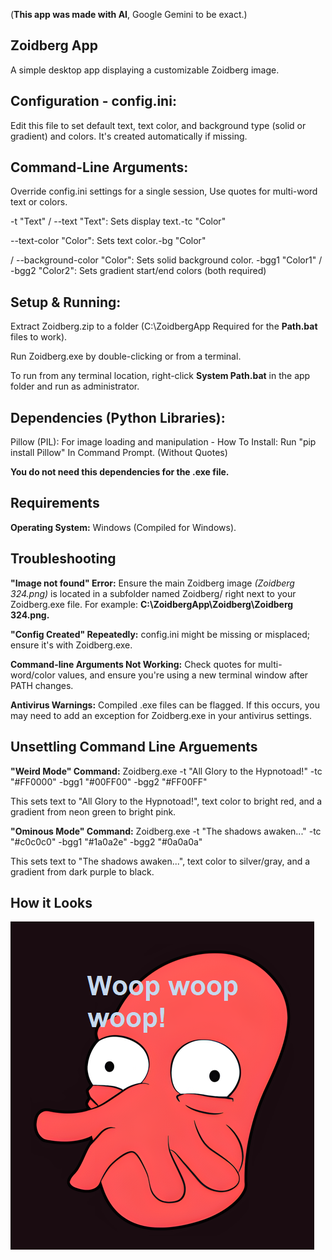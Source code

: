 ­(**This app was made with AI**, Google Gemini to be exact.)

## Zoidberg App
A simple desktop app displaying a customizable Zoidberg image. 

## Configuration - config.ini: 
 Edit this file to set default text, text color, and background type (solid or gradient) and colors. It's created automatically if missing. 

## Command-Line Arguments: 
Override config.ini settings for a single session, Use quotes for multi-word text or colors.


-t "Text" / --text "Text": Sets display text.-tc "Color"

 --text-color "Color": Sets text color.-bg "Color"

 / --background-color "Color": Sets solid background color. -bgg1 "Color1" / -bgg2 "Color2": Sets gradient start/end colors (both required)


## Setup & Running:
Extract Zoidberg.zip to a folder (C:\ZoidbergApp Required for the **Path.bat** files to work).

Run Zoidberg.exe by double-clicking or from a terminal.

To run from any terminal location, right-click **System Path.bat** in the app folder and run as administrator.

## Dependencies (Python Libraries):

Pillow (PIL): For image loading and manipulation - How To Install: Run "pip install Pillow" In Command Prompt. (Without Quotes)

**You do not need this dependencies for the .exe file.**


## Requirements

**Operating System:** Windows (Compiled for Windows).

## Troubleshooting

**"Image not found" Error:** Ensure the main Zoidberg image *(Zoidberg 324.png)* is located in a subfolder named Zoidberg/ right next to your Zoidberg.exe file.
For example: **C:\ZoidbergApp\Zoidberg\Zoidberg 324.png.**

**"Config Created" Repeatedly:** config.ini might be missing or misplaced; ensure it's with Zoidberg.exe.

**Command-line Arguments Not Working:** Check quotes for multi-word/color values, and ensure you're using a new terminal window after PATH changes.

**Antivirus Warnings:** Compiled .exe files can be flagged. If this occurs, you may need to add an exception for Zoidberg.exe in your antivirus settings.


## Unsettling Command Line Arguements

**"Weird Mode" Command:** 
Zoidberg.exe -t "All Glory to the Hypnotoad!" -tc "#FF0000" -bgg1 "#00FF00" -bgg2 "#FF00FF"

This sets text to "All Glory to the Hypnotoad!", text color to bright red, and a gradient from neon green to bright pink.

**"Ominous Mode" Command:**
Zoidberg.exe -t "The shadows awaken..." -tc "#c0c0c0" -bgg1 "#1a0a2e" -bgg2 "#0a0a0a"

This sets text to "The shadows awaken...", text color to silver/gray, and a gradient from dark purple to black.


## How it Looks

![Zoidberg App Screenshot](zoidberg_app_screenshot.png)
